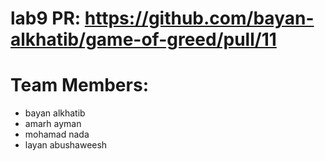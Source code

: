 # lab9 PR: https://github.com/bayan-alkhatib/game-of-greed/pull/11

# Team Members:
- bayan alkhatib
- amarh ayman
- mohamad nada
- layan abushaweesh

